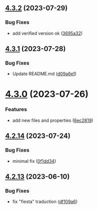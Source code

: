 ## [4.3.2](https://github.com/allnnde/pf2e-esp-translation/compare/v4.3.1...v4.3.2) (2023-07-29)


### Bug Fixes

* add verified version ok ([3695a32](https://github.com/allnnde/pf2e-esp-translation/commit/3695a32e017338e43172e1a94c73617b2551f241))



## [4.3.1](https://github.com/allnnde/pf2e-esp-translation/compare/v4.3.0...v4.3.1) (2023-07-28)


### Bug Fixes

* Update README.md ([d09a6e1](https://github.com/allnnde/pf2e-esp-translation/commit/d09a6e1fffe817d131948ed062a929f24f48af62))



# [4.3.0](https://github.com/allnnde/pf2e-esp-translation/compare/v4.2.14...v4.3.0) (2023-07-26)


### Features

* add new files and properties ([6ec2819](https://github.com/allnnde/pf2e-esp-translation/commit/6ec2819e242152f17b089ec0a317bd33db44f171))



## [4.2.14](https://github.com/allnnde/pf2e-esp-translation/compare/v4.2.13...v4.2.14) (2023-07-24)


### Bug Fixes

* minimal fix ([0f1dd34](https://github.com/allnnde/pf2e-esp-translation/commit/0f1dd349d94ff3ecf2912859afed690523f66243))



## [4.2.13](https://github.com/allnnde/pf2e-esp-translation/compare/v4.2.12...v4.2.13) (2023-06-10)


### Bug Fixes

* fix "fiesta" traduction ([df109a6](https://github.com/allnnde/pf2e-esp-translation/commit/df109a6310f4329546f37667ae54c0a52a27c31e))



